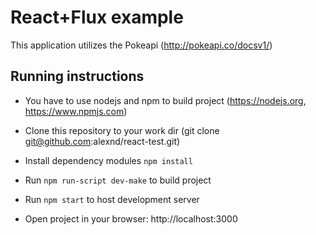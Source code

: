 # React+Flux example 
This application utilizes the Pokeapi (http://pokeapi.co/docsv1/)

## Running instructions

* You have to use nodejs and npm to build project (https://nodejs.org, https://www.npmjs.com)

* Clone this repository to your work dir (git clone git@github.com:alexnd/react-test.git)

* Install dependency modules `npm install`

* Run `npm run-script dev-make` to build project

* Run `npm start` to host development server

* Open project in your browser: http://localhost:3000 
